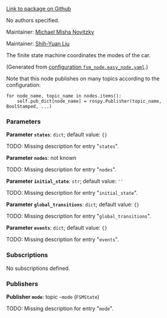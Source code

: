 <div id='fsm-autogenerated' markdown='1'>


<!-- do not edit this file, autogenerated -->

[Link to package on Github](github:org=duckietown,repo=Software,path=20-indefinite-navigation/fsm,branch=andrea-config)

No authors specified.

Maintainer: [Michael Misha Novitzky](mailto:novitzky@mit.edu)

Maintainer: [Shih-Yuan Liu](mailto:syliu@mit.edu)

The finite state machine coordinates the modes of the car.



</div>

<!-- file start -->

<div id='fsm-fsm_node-autogenerated' markdown='1'>


<!-- do not edit this file, autogenerated -->

(Generated from [configuration `fsm_node.easy_node.yaml`](github:org=duckietown,repo=Software,path=fsm_node.easy_node.yaml,branch=andrea-config).)

Note that this node publishes on many topics according to the configuration:

    for node_name, topic_name in nodes.items():
        self.pub_dict[node_name] = rospy.Publisher(topic_name, BoolStamped, ...)


### Parameters 

**Parameter `states`**: `dict`; default value: `{}`

TODO: Missing description for entry "`states`".

**Parameter `nodes`**: not known

TODO: Missing description for entry "`nodes`".

**Parameter `initial_state`**: `str`; default value: `''`

TODO: Missing description for entry "`initial_state`".

**Parameter `global_transitions`**: `dict`; default value: `{}`

TODO: Missing description for entry "`global_transitions`".

**Parameter `events`**: `dict`; default value: `{}`

TODO: Missing description for entry "`events`".

### Subscriptions 

No subscriptions defined.

### Publishers 

**Publisher `mode`**: topic `~mode` (`FSMState`)

TODO: Missing description for entry "`mode`".



</div>